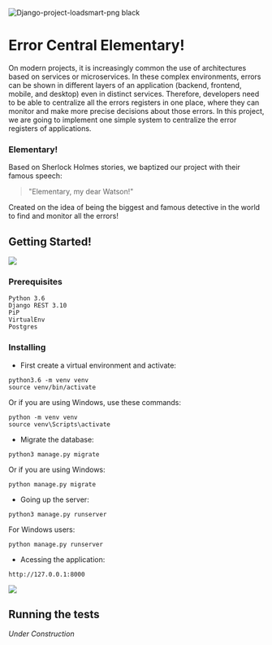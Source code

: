 ![Django-project-loadsmart-png black](https://user-images.githubusercontent.com/33585625/68079440-42f2b680-fdc8-11e9-8704-07b3ac4a35e1.png)


# Error Central Elementary!

On modern projects, it is increasingly common the use of architectures based on services or microservices. In these complex environments, errors can be shown in different layers of an application (backend, frontend, mobile, and desktop) even in distinct services. 
Therefore, developers need to be able to centralize all the errors registers in one place, where they can monitor and make more precise decisions about those errors. In this project, we are going to implement one simple system to centralize the error registers of applications.

### Elementary!

Based on Sherlock Holmes stories, we baptized our project with their famous speech:
> "Elementary, my dear Watson!" 

Created on the idea of being the biggest and famous detective in the world to find and monitor all the errors!


## Getting Started!
![](https://user-images.githubusercontent.com/33585625/68079638-5fdcb900-fdcb-11e9-9b89-82dfb6076158.gif)

### Prerequisites

```
Python 3.6
Django REST 3.10
PiP
VirtualEnv
Postgres
```

### Installing

- First create a virtual environment and activate:

```
python3.6 -m venv venv
source venv/bin/activate
```
Or if you are using Windows, use these commands:

```
python -m venv venv
source venv\Scripts\activate
```

- Migrate the database:

```
python3 manage.py migrate
```
Or if you are using Windows:

```
python manage.py migrate 
```

- Going up the server:

```
python3 manage.py runserver
```

For Windows users:
```
python manage.py runserver
````

- Acessing the application:

```
http://127.0.0.1:8000
```

![](https://media.tenor.com/images/b01ca348dc027a51a7b9ae84601ab964/tenor.gif)
## Running the tests

*Under Construction*


